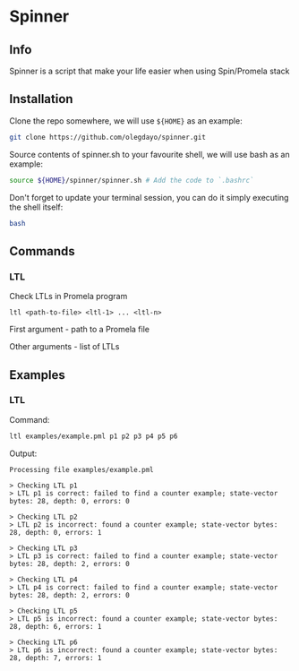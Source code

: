 # Spinner

## Info

Spinner is a script that make your life easier when using Spin/Promela stack

## Installation

Clone the repo somewhere, we will use `${HOME}` as an example:

```sh
git clone https://github.com/olegdayo/spinner.git
```

Source contents of spinner.sh to your favourite shell, we will use bash as an example:

```sh
source ${HOME}/spinner/spinner.sh # Add the code to `.bashrc`
```

Don't forget to update your terminal session, you can do it simply executing the shell itself:

```sh
bash
```

## Commands

### LTL

Check LTLs in Promela program

`ltl <path-to-file> <ltl-1> ... <ltl-n>`

First argument - path to a Promela file

Other arguments - list of LTLs

## Examples

### LTL

Command:

```sh
ltl examples/example.pml p1 p2 p3 p4 p5 p6
```

Output:

```
Processing file examples/example.pml

> Checking LTL p1
> LTL p1 is correct: failed to find a counter example; state-vector bytes: 28, depth: 0, errors: 0

> Checking LTL p2
> LTL p2 is incorrect: found a counter example; state-vector bytes: 28, depth: 0, errors: 1

> Checking LTL p3
> LTL p3 is correct: failed to find a counter example; state-vector bytes: 28, depth: 2, errors: 0

> Checking LTL p4
> LTL p4 is correct: failed to find a counter example; state-vector bytes: 28, depth: 2, errors: 0

> Checking LTL p5
> LTL p5 is incorrect: found a counter example; state-vector bytes: 28, depth: 6, errors: 1

> Checking LTL p6
> LTL p6 is incorrect: found a counter example; state-vector bytes: 28, depth: 7, errors: 1
```
